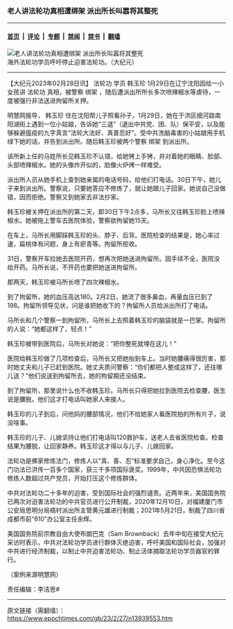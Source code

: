 ### 老人讲法轮功真相遭绑架 派出所长叫嚣将其整死

---

#### [首页](../../../..?n13939553) &nbsp;|&nbsp; [评论](../../../../../epoch-comment?n13939553) &nbsp;|&nbsp; [专题](../../../../../epoch-special?n13939553) &nbsp;|&nbsp; [禁闻](../../../../../epoch-news?n13939553) &nbsp;|&nbsp; [禁书](../../../../../books?n13939553) &nbsp;|&nbsp; [翻墙](https://github.com/gfw-breaker/nogfw/blob/master/README.md?n13939553)


<div><img alt="老人讲法轮功真相遭绑架 派出所长叫嚣将其整死" class="attachment-djy_600_400 size-djy_600_400 wp-post-image" src="https://i.epochtimes.com/assets/uploads/2022/11/id13864908-2012-7-14-cmh-dc-parade-01-600x400.jpg"/>
<div class="caption">
 海外法轮功学员呼吁停止迫害法轮功。（大纪元）
</div></div><hr/><div class="post_content" id="artbody" itemprop="articleBody">
 <!-- article content begin -->
 <p>
  【大纪元2023年02月28日讯】
  <ok href="https://www.epochtimes.com/gb/tag/%E6%B3%95%E8%BD%AE%E5%8A%9F.html">
   法轮功
  </ok>
  学员
  <ok href="https://www.epochtimes.com/gb/tag/%E9%9F%A9%E7%8E%89%E7%8F%8D.html">
   韩玉珍
  </ok>
  1月29日在辽宁沈阳因给一小女孩讲
  <ok href="https://www.epochtimes.com/gb/tag/%E6%B3%95%E8%BD%AE%E5%8A%9F.html">
   法轮功
  </ok>
  真相，被警察
  <ok href="https://www.epochtimes.com/gb/tag/%E7%BB%91%E6%9E%B6.html">
   绑架
  </ok>
  ，随后遭派出所所长多次喷辣椒水等虐待，一度被强行非法送进拘留所关押。
 </p>
 <p>
  明慧网报导，
  <ok href="https://www.epochtimes.com/gb/tag/%E9%9F%A9%E7%8E%89%E7%8F%8D.html">
   韩玉珍
  </ok>
  住在沈阳帮儿子照看孙子，1月29日，她在于洪区细河路南阳湖街上遇到一位小姑娘，告诉她“三退”（退出中共党、团、队）保平安，以及能够躲避瘟疫的九字真言“法轮大法好、真善忍好”。受中共洗脑毒害的小姑娘用手机绿下她的话，并告到派出所。随后韩玉珍被两个警察
  <ok href="https://www.epochtimes.com/gb/tag/%E7%BB%91%E6%9E%B6.html">
   绑架
  </ok>
  到派出所。
 </p>
 <p>
  该所新上任的马姓所长见韩玉珍不认错，给她铐上手铐，并对着她的眼睛、脸部、头部喷辣椒水。她的头像炸开似的，脸像火炉烤一样难受。
 </p>
 <p>
  派出所人员从她手机上查到她亲属的电话号码，给他们打电话。30日下午，她儿子来到派出所。警察说，只要她答应不修炼了，就让她跟儿子回家。她说自己没做错，因而拒绝。警察又到她家去非法抄家。
 </p>
 <p>
  韩玉珍被关押在派出所的第二天，即30日下午2点多，马所长又往韩玉珍脸上喷辣椒水。她被拖上警车去医院体验，警察欲拘留她15天。
 </p>
 <p>
  在车上，马所长用脚踩韩玉珍的头、脖子、后背。医院检查的结果是，她心率过速，扁桃体有问题，身上有瘀青等。拘留所拒收。
 </p>
 <p>
  31日，警察开车拉她去医院开药，想再次把她送进拘留所。因手续不全，医院没给开药。马所长说，不开药也要把她送进拘留所。
 </p>
 <p>
  那两天，韩玉珍被马所长喷了四次辣椒水。
 </p>
 <p>
  到了拘留所，她的血压高达180。2月2日，她流了很多鼻血，再量血压已到了198。拘留所领导见状，问是谁把她收下的？拘留所人员给派出所打了电话。
 </p>
 <p>
  马所长和几个警察一到拘留所，马所长上去照着韩玉珍的脑袋就是一巴掌。拘留所的人说：“她都这样了，轻点！”
 </p>
 <p>
  韩玉珍被带到医院后，马所长对她说：“把你整死就埋在这儿！”
 </p>
 <p>
  医院给韩玉珍做了几项检查后，马所长又把她抬到车上。当时她腰痛得很厉害，那时她丈夫和儿子已赶到医院。她丈夫质问警察：“你们都把人整成这样了，还往哪儿送？”他们说送到拘留所去，她的拘留期还没结束。
 </p>
 <p>
  到了拘留所，那里说什么也不收韩玉珍。马所长只得把她拉到医院去检查腰，医生说是腰脱。他们这才打电话叫她家人来接人。
 </p>
 <p>
  韩玉珍的儿子到后，问他妈的腰部情况，他们不给她家人看医院拍的所有片子，说没啥事。
 </p>
 <p>
  韩玉珍的儿子、儿媳坚持让他们打电话叫120救护车，送老人去省医院检查。检查结果为腰脱，让回家静养。韩玉珍这才得以与儿子、儿媳回家。
 </p>
 <p>
  法轮功是佛家修炼法门，修炼人以“真、善、忍”标准要求自己，身心净化。至今这门功法已洪传一百多个国家，获三千多项国际褒奖。1999年，中共因恐惧法轮功修炼人数超过共产党员，开始打压这个修炼群体。
 </p>
 <p>
  中共对法轮功二十多年的迫害，受到国际社会的强烈谴责。近两年来，美国国务院已两次对迫害法轮功的中共官员进行公开制裁，2020年12月10日，对福建厦门市公安局思明分局梧村派出所主管黄元雄进行制裁；2021年5月21日，制裁了四川省成都市前“610”办公室主任余辉。
 </p>
 <p>
  美国国务院前宗教自由大使布朗巴克（Sam Brownback）去年中旬在接受大纪元采访时表示，中共对法轮功学员进行群体灭绝迫害，呼吁美国和国际社会，加强对中共进行经济制裁，以制止中共迫害法轮功、制止活体摘取法轮功学员器官的罪行。
 </p>
 <p>
  （案例来源明慧网）
 </p>
 <p>
  责任编辑：李洁思#
 </p>
 <!-- article content end -->
 <div id="below_article_ad">
 </div>
</div>


---

原文链接（需翻墙）：https://www.epochtimes.com/gb/23/2/27/n13939553.htm